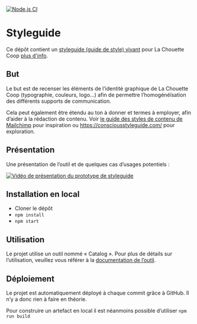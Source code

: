 [![Node.js CI](https://github.com/lachouettecoop/styleguide/actions/workflows/node.js.yml/badge.svg)](https://github.com/lachouettecoop/styleguide/actions/workflows/node.js.yml)

# Styleguide

Ce dépôt contient un [styleguide (guide de style) vivant](https://style.lachouettecoop.fr/) pour La Chouette Coop [plus d'info](https://la-cascade.io/creer-un-guide-de-style/).

## But

Le but est de recenser les éléments de l’identité graphique de La Chouette Coop (typographie, couleurs, logo…) afin de permettre l’homogénéïsation des différents supports de communication.

Cela peut également être étendu au ton à donner et termes à employer, afin d’aider à la rédaction de contenu. Voir [le guide des styles de contenu de Mailchimp](https://styleguide.mailchimp.com/) pour inspiration ou https://consciousstyleguide.com/ pour exploration.

## Présentation

Une présentation de l’outil et de quelques cas d’usages potentiels :

[![Vidéo de présentation du prototype de styleguide](https://img.youtube.com/vi/yrV8bTFX2-Y/0.jpg)](https://www.youtube.com/watch?v=yrV8bTFX2-Y)

## Installation en local

- Cloner le dépôt
- `npm install`
- `npm start`

## Utilisation

Le projet utilise un outil nommé « Catalog ». Pour plus de détails sur l’utilisation, veuillez vous référer à la [documentation de l’outil](https://docs.catalog.style/).

## Déploiement

Le projet est automatiquement déployé à chaque commit grâce à GitHub. Il n’y a donc rien à faire en théorie.

Pour construire un artefact en local il est néanmoins possible d’utiliser `npm run build`
